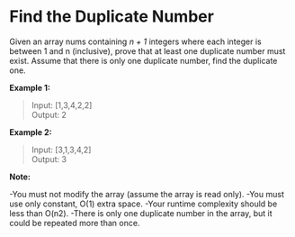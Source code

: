 # Find the Duplicate Number

Given an array nums containing *n + 1* integers where each integer is between 1 and n (inclusive), prove that at least one duplicate number must exist. Assume that there is only one duplicate number, find the duplicate one.

**Example 1:**
>Input: [1,3,4,2,2]  
Output: 2

**Example 2:**
>Input: [3,1,3,4,2]  
Output: 3

**Note:**

-You must not modify the array (assume the array is read only).
-You must use only constant, O(1) extra space.
-Your runtime complexity should be less than O(n2).
-There is only one duplicate number in the array, but it could be repeated more than once.
